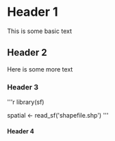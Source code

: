 # Header 1

This is some basic text

## Header 2

Here is some more text

### Header 3

'''r
library(sf)

spatial <- read_sf('shapefile.shp')
'''

#### Header 4